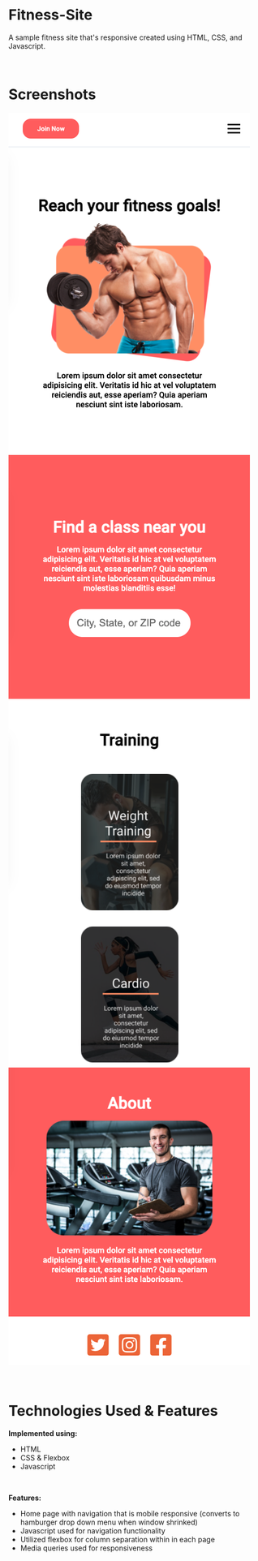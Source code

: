 # Fitness-Site
A sample fitness site that's responsive created using HTML, CSS, and Javascript.

<br>

# Screenshots
<p>
<img src="Images/Site-Screenshots/screenshot_1.png">
<br>
<img src="Images/Site-Screenshots/screenshot_2.png">
<br>
<img src="Images/Site-Screenshots/screenshot_3.png">
<br>
<img src="Images/Site-Screenshots/screenshot_4.png">
</p>

<br>

# Technologies Used & Features
**Implemented using:**<br>
* HTML
* CSS & Flexbox
* Javascript

<br>

**Features:**<br>
* Home page with navigation that is mobile responsive (converts to hamburger drop down menu when window shrinked)
* Javascript used for navigation functionality
* Utilized flexbox for column separation within in each page
* Media queries used for responsiveness
